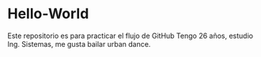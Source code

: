 # Hello-World
Este repositorio es para practicar el flujo de GitHub
Tengo 26 años, estudio Ing. Sistemas, me gusta bailar urban dance.
